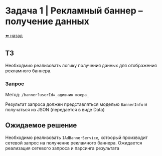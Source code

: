 #  Задача 1 | Рекламный баннер – получение данных

[⬅️ назад](../README.md)

## ТЗ

Необходмио реализовать логику получения данных для отображения рекламного баннера.

### Запрос

Метод: `/banner?userId=_адишник юзера_`

Результат запроса должен представляться моделью `BannerInfo` и получаться из JSON (передается в виде Data)

## Ожидаемое решение

Необходимо реализовать `IAdBannerService`, котоорый производит сетевой запрос на получение рекламного баннера. Ожидается реализация сетевого запроса и парсинга результата
